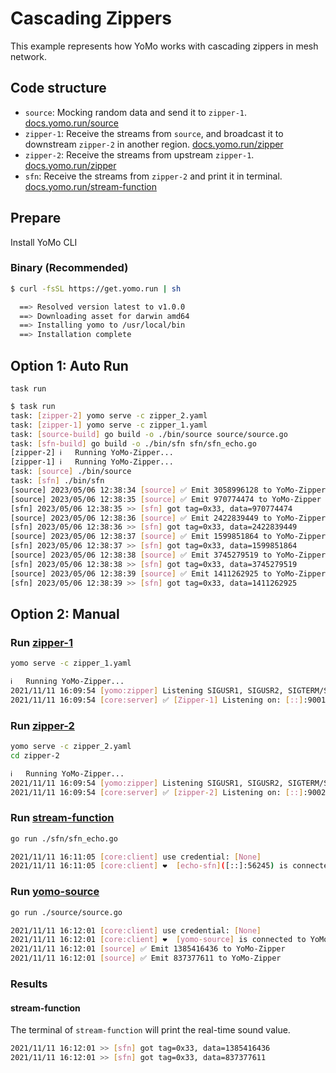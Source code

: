 # Cascading Zippers

This example represents how YoMo works with cascading zippers in mesh network.

## Code structure

- `source`: Mocking random data and send it to `zipper-1`. [docs.yomo.run/source](https://yomo.run/docs/api/source)
- `zipper-1`: Receive the streams from `source`, and broadcast it to downstream `zipper-2` in another region. [docs.yomo.run/zipper](https://yomo.run/docs/cli/zipper)
- `zipper-2`: Receive the streams from upstream `zipper-1`. [docs.yomo.run/zipper](https://yomo.run/docs/cli/zipper)
- `sfn`: Receive the streams from `zipper-2` and print it in terminal. [docs.yomo.run/stream-function](https://yomo.run/docs/api/sfn)

## Prepare

Install YoMo CLI

### Binary (Recommended)

```bash
$ curl -fsSL https://get.yomo.run | sh

  ==> Resolved version latest to v1.0.0
  ==> Downloading asset for darwin amd64
  ==> Installing yomo to /usr/local/bin
  ==> Installation complete
```

## Option 1: Auto Run

`task run`

```bash
$ task run
task: [zipper-2] yomo serve -c zipper_2.yaml
task: [zipper-1] yomo serve -c zipper_1.yaml
task: [source-build] go build -o ./bin/source source/source.go
task: [sfn-build] go build -o ./bin/sfn sfn/sfn_echo.go
[zipper-2] ℹ️   Running YoMo-Zipper...
[zipper-1] ℹ️   Running YoMo-Zipper...
task: [source] ./bin/source
task: [sfn] ./bin/sfn
[source] 2023/05/06 12:38:34 [source] ✅ Emit 3058996128 to YoMo-Zipper
[source] 2023/05/06 12:38:35 [source] ✅ Emit 970774474 to YoMo-Zipper
[sfn] 2023/05/06 12:38:35 >> [sfn] got tag=0x33, data=970774474
[source] 2023/05/06 12:38:36 [source] ✅ Emit 2422839449 to YoMo-Zipper
[sfn] 2023/05/06 12:38:36 >> [sfn] got tag=0x33, data=2422839449
[source] 2023/05/06 12:38:37 [source] ✅ Emit 1599851864 to YoMo-Zipper
[sfn] 2023/05/06 12:38:37 >> [sfn] got tag=0x33, data=1599851864
[source] 2023/05/06 12:38:38 [source] ✅ Emit 3745279519 to YoMo-Zipper
[sfn] 2023/05/06 12:38:38 >> [sfn] got tag=0x33, data=3745279519
[source] 2023/05/06 12:38:39 [source] ✅ Emit 1411262925 to YoMo-Zipper
[sfn] 2023/05/06 12:38:39 >> [sfn] got tag=0x33, data=1411262925
```

## Option 2: Manual

### Run [zipper-1](https://yomo.run/docs/cli/zipper)

```bash
yomo serve -c zipper_1.yaml

ℹ️   Running YoMo-Zipper...
2021/11/11 16:09:54 [yomo:zipper] Listening SIGUSR1, SIGUSR2, SIGTERM/SIGINT..
2021/11/11 16:09:54 [core:server] ✅ [Zipper-1] Listening on: [::]:9001, QUIC: [v1 draft-29], AUTH: [None]
```

### Run [zipper-2](https://yomo.run/docs/cli/zipper)

```bash
yomo serve -c zipper_2.yaml
cd zipper-2

ℹ️   Running YoMo-Zipper...
2021/11/11 16:09:54 [yomo:zipper] Listening SIGUSR1, SIGUSR2, SIGTERM/SIGINT..
2021/11/11 16:09:54 [core:server] ✅ [zipper-2] Listening on: [::]:9002, QUIC: [v1 draft-29], AUTH: [None]
```

### Run [stream-function](https://yomo.run/docs/api/sfn)

```bash
go run ./sfn/sfn_echo.go

2021/11/11 16:11:05 [core:client] use credential: [None]
2021/11/11 16:11:05 [core:client] ❤️  [echo-sfn]([::]:56245) is connected to YoMo-Zipper localhost:9002
```

### Run [yomo-source](https://yomo.run/docs/api/source)

```bash
go run ./source/source.go

2021/11/11 16:12:01 [core:client] use credential: [None]
2021/11/11 16:12:01 [core:client] ❤️  [yomo-source] is connected to YoMo-Zipper localhost:9001
2021/11/11 16:12:01 [source] ✅ Emit 1385416436 to YoMo-Zipper
2021/11/11 16:12:01 [source] ✅ Emit 837377611 to YoMo-Zipper
```

### Results

#### stream-function

The terminal of `stream-function` will print the real-time sound value.

```bash
2021/11/11 16:12:01 >> [sfn] got tag=0x33, data=1385416436
2021/11/11 16:12:01 >> [sfn] got tag=0x33, data=837377611
```

